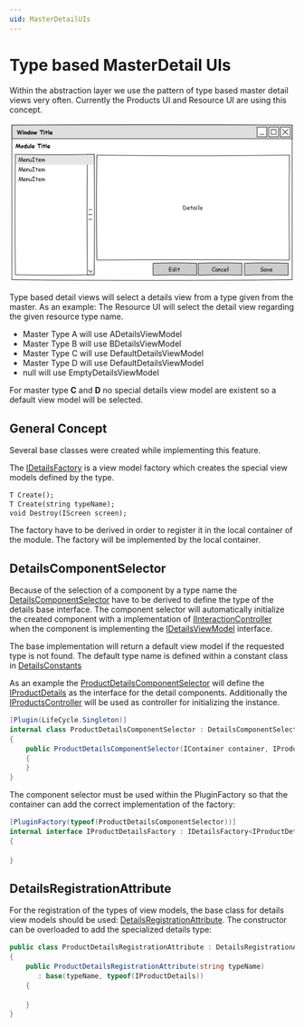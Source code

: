 ```yaml
---
uid: MasterDetailUIs
---
```

# Type based MasterDetail UIs

Within the abstraction layer we use the pattern of type based master detail views very often. Currently the Products UI and Resource UI are using this concept.

![](images\BasicStructure.png)

Type based detail views will select a details view from a type given from the master. 
As an example: The Resource UI will select the detail view regarding the given resource type name.

- Master Type A will use ADetailsViewModel
- Master Type B will use BDetailsViewModel
- Master Type C will use DefaultDetailsViewModel
- Master Type D will use DefaultDetailsViewModel
- null will use EmptyDetailsViewModel

For master type **C** and **D** no special details view model are existent so a default view model will be selected.

## General Concept

Several base classes were created while implementing this feature.

The [IDetailsFactory](xref:Marvin.AbstractionLayer.UI.IDetailsFactory) is a view model factory which creates the special view models defined by the type.

~~~~{.cs}
T Create();
T Create(string typeName);
void Destroy(IScreen screen);
~~~~

The factory have to be derived in order to register it in the local container of the module. The factory will be implemented by the local container.

## DetailsComponentSelector

Because of the selection of a component by a type name the [DetailsComponentSelector](@xref:Marvin.AbstractionLayer.UI.DetailsComponentSelector) have to be derived to define the type of the details base interface. The component selector will automatically initialize the created component with a implementation of [IInteractionController](xref:Marvin.AbstractionLayer.UI.IInteractionController) when the component is implementing the [IDetailsViewModel](Marvin.AbstractionLayer.UI.IDetailsViewModel) interface.

The base implementation will return a default view model if the requested type is not found. The default type name is defined within a constant class in [DetailsConstants](xref:Marvin.AbstractionLayer.UI.DetailsConstants)

As an example the [ProductDetailsComponentSelector](Marvin.Products.UI.Interaction.ProductDetailsComponentSelector) will define the [IProductDetails](xref:Marvin.Products.UI.IProductDetails) as the interface for the detail components. Additionally the [IProductsController](xref:Marvin.Products.UI.Interaction.IProductsController) will be used as controller for initializing the instance.

````cs
[Plugin(LifeCycle.Singleton)]
internal class ProductDetailsComponentSelector : DetailsComponentSelector<IProductDetails, IProductsController>
{
    public ProductDetailsComponentSelector(IContainer container, IProductsContoller controller) : base(container, controller)
    {
    }
}
````

The component selector must be used within the PluginFactory so that the container can add the correct implementation of the factory:

````cs
[PluginFactory(typeof(ProductDetailsComponentSelector))]
internal interface IProductDetailsFactory : IDetailsFactory<IProductDetails>
{

}
````

## DetailsRegistrationAttribute

For the registration of the types of view models, the base class for details view models should be used: [DetailsRegistrationAttribute](xref:Marvin.AbstractionLayer.UI.DetailsRegistrationAttribute). The constructor can be overloaded to add the specialized details type:

````cs
public class ProductDetailsRegistrationAttribute : DetailsRegistrationAttribute
{
    public ProductDetailsRegistrationAttribute(string typeName)
       : base(typeName, typeof(IProductDetails))
    {

    }
}
````
